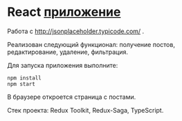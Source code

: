 # React [приложение](https://post-saga.vercel.app/)

Работа с http://jsonplaceholder.typicode.com/ . 

Реализован следующий функционал: получение постов, редактирование, удаление, фильтрация.

Для запуска приложения выполните:

```
npm install
npm start
```

В браузере откроется страница с постами.

Стек проекта: Redux Toolkit, Redux-Saga, TypeScript.
